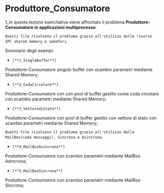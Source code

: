 # Produttore_Consumatore

1_In questa lezione esercitativa viene affrontato il problema **Produttore-Consumatore in applicazioni multiprocesso**. 

`Questi file risolvono il problema grazie all'utilizzo delle risorse IPC shared memory e semafori`.

Sommario degli esempi:


- `[**1_SingleBuffer**]`

Produttore-Consumatore singolo buffer con scambio parametri mediante Shared Memory;

- `[**2_CodaCircolare**]`

Produttore-Consumatore con con pool di buffer gestito come coda circolare con scambio parametri mediante Shared Memory;

- `[**3_VettorediStato**]`

Produttore-Consumatore con pool di buffer gestito con vettore di stato con scambio parametri mediante Shared Memory;

`Questi file risolvono il problema grazie all'utilizzo della MailBox(coda messaggi), Sincrona e Asincrona`.

- `[**4_MailBoxAsincrona**]`

Produttore-Consumatore con scambio parametri mediante MailBox Asincrona;

- `[**5_MailBoxSincrona**]`

Produttore-Consumatore con scambio parametri mediante MailBox Sincrona;
